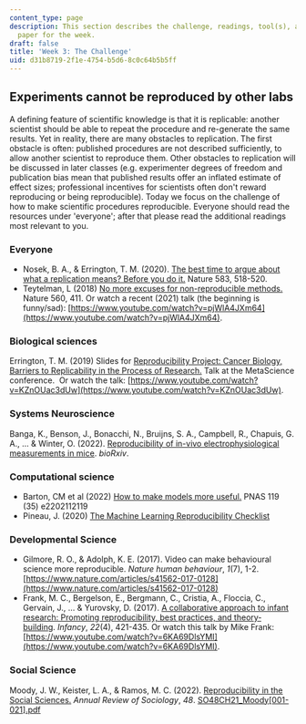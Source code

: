 ```yaml
---
content_type: page
description: This section describes the challenge, readings, tool(s), and response
  paper for the week.
draft: false
title: 'Week 3: The Challenge'
uid: d31b8719-2f1e-4754-b5d6-8c0c64b5b5ff
---
```

## Experiments cannot be reproduced by other labs

A defining feature of scientific knowledge is that it is replicable: another scientist should be able to repeat the procedure and re-generate the same results. Yet in reality, there are many obstacles to replication. The first obstacle is often: published procedures are not described sufficiently, to allow another scientist to reproduce them. Other obstacles to replication will be discussed in later classes (e.g. experimenter degrees of freedom and publication bias mean that published results offer an inflated estimate of effect sizes; professional incentives for scientists often don't reward reproducing or being reproducible). Today we focus on the challenge of how to make scientific procedures reproducible. Everyone should read the resources under 'everyone'; after that please read the additional readings most relevant to you.

### Everyone

- Nosek, B. A., & Errington, T. M. (2020). [The best time to argue about what a replication means? Before you do it.](https://www.nature.com/articles/d41586-020-02142-6?sf236176533=1) Nature 583, 518-520.
- Teytelman, L (2018) [No more excuses for non-reproducible methods.](https://www.nature.com/articles/d41586-018-06008-w) Nature 560, 411. Or watch a recent (2021) talk (the beginning is funny/sad): [https://www.youtube.com/watch?v=pjWlA4JXm64](https://www.youtube.com/watch?v=pjWlA4JXm64).

### Biological sciences

Errington, T. M. (2019) Slides for [Reproducibility Project: Cancer Biology, Barriers to Replicability in the Process of Research.](https://canvas.mit.edu/courses/16735/files/2628356?wrap=1) Talk at the MetaScience conference.  Or watch the talk: [https://www.youtube.com/watch?v=KZnOUac3dUw](https://www.youtube.com/watch?v=KZnOUac3dUw).

### Systems Neuroscience

Banga, K., Benson, J., Bonacchi, N., Bruijns, S. A., Campbell, R., Chapuis, G. A., … & Winter, O. (2022). [Reproducibility of in-vivo electrophysiological measurements in mice](https://www.biorxiv.org/content/10.1101/2022.05.09.491042v3). *bioRxiv*.

### Computational science

- Barton, CM et al (2022) [How to make models more useful.](https://www.pnas.org/doi/10.1073/pnas.2202112119) PNAS 119 (35) e2202112119
- Pineau, J. (2020) [The Machine Learning Reproducibility Checklist](https://www.cs.mcgill.ca/~jpineau/ReproducibilityChecklist.pdf)

### Developmental Science

- Gilmore, R. O., & Adolph, K. E. (2017). Video can make behavioural science more reproducible. *Nature human behaviour*, *1*(7), 1-2. [https://www.nature.com/articles/s41562-017-0128](https://www.nature.com/articles/s41562-017-0128)
- Frank, M. C., Bergelson, E., Bergmann, C., Cristia, A., Floccia, C., Gervain, J., … & Yurovsky, D. (2017). [A collaborative approach to infant research: Promoting reproducibility, best practices, and theory‐building](https://onlinelibrary.wiley.com/doi/pdf/10.1111/infa.12182). *Infancy*, *22*(4), 421-435. Or watch this talk by Mike Frank: [https://www.youtube.com/watch?v=6KA69DlsYMI](https://www.youtube.com/watch?v=6KA69DlsYMI).

### Social Science

Moody, J. W., Keister, L. A., & Ramos, M. C. (2022). [Reproducibility in the Social Sciences.](https://www.annualreviews.org/doi/abs/10.1146/annurev-soc-090221-035954) *Annual Review of Sociology*, *48*. [SO48CH21\_Moody\[001-021\].pdf](https://canvas.mit.edu/courses/16735/files/2733004?wrap=1)